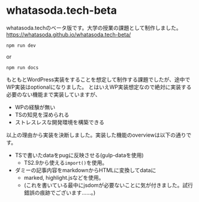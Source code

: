 # whatasoda.tech-beta
whatasoda.techのベータ版です。大学の授業の課題として制作しました。
https://whatasoda.github.io/whatasoda.tech-beta/
```
npm run dev
```
or
```
npm run docs
```

もともとWordPress実装をすることを想定して制作する課題でしたが、途中でWP実装はoptionalになりました。
とはいえWP実装想定なので絶対に実装する必要のない機能まで実装していますが、

- WPの経験が無い
- TSの知見を深められる
- ストレスレスな開発環境を構築できる

以上の理由から実装を決断しました。実装した機能のoverviewは以下の通りです。

- TSで書いたdataをpugに反映させる(gulp-dataを使用)
  - TS2.9から使える`import()`を使用。
- ダミーの記事内容をmarkdownからHTMLに変換してdataに
  - marked, highlight.jsなどを使用。
  - (これを書いている最中にjsdomが必要ないことに気が付きました。試行錯誤の痕跡でございます……。)
